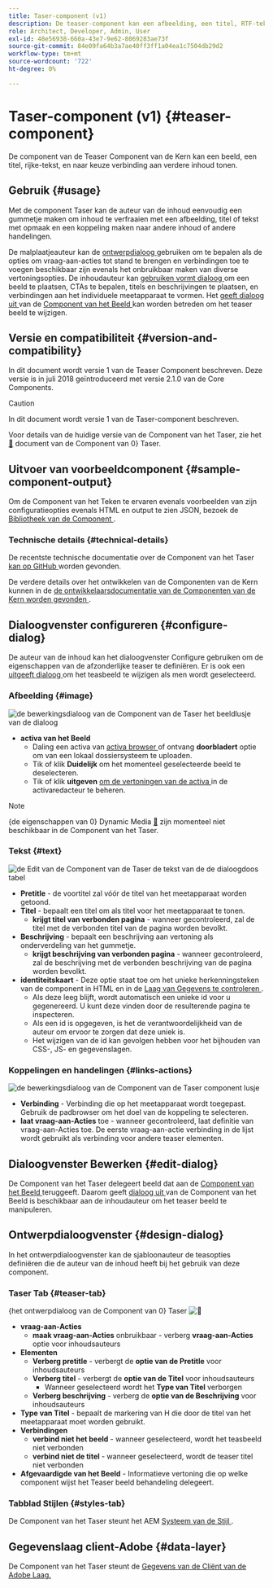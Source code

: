 ```yaml
---
title: Taser-component (v1)
description: De teaser-component kan een afbeelding, een titel, RTF-tekst en eventueel een koppeling naar andere inhoud weergeven.
role: Architect, Developer, Admin, User
exl-id: 48e56938-660a-43e7-9e62-8069283ae73f
source-git-commit: 84e09fa64b3a7ae40ff3ff1a04ea1c7504db29d2
workflow-type: tm+mt
source-wordcount: '722'
ht-degree: 0%

---
```


# Taser-component (v1) {#teaser-component}

De component van de Teaser Component van de Kern kan een beeld, een titel, rijke-tekst, en naar keuze verbinding aan verdere inhoud tonen.

## Gebruik {#usage}

Met de component Taser kan de auteur van de inhoud eenvoudig een gummetje maken om inhoud te verfraaien met een afbeelding, titel of tekst met opmaak en een koppeling maken naar andere inhoud of andere handelingen.

De malplaatjeauteur kan de [ ontwerpdialoog ](#design-dialog) gebruiken om te bepalen als de opties om vraag-aan-acties tot stand te brengen en verbindingen toe te voegen beschikbaar zijn evenals het onbruikbaar maken van diverse vertoningsopties. De inhoudauteur kan [ gebruiken vormt dialoog ](#configure-dialog) om een beeld te plaatsen, CTAs te bepalen, titels en beschrijvingen te plaatsen, en verbindingen aan het individuele meetapparaat te vormen. Het [ geeft dialoog uit ](image-v1.md#edit-dialog) van de [ Component van het Beeld ](image-v1.md) kan worden betreden om het teaser beeld te wijzigen.

## Versie en compatibiliteit {#version-and-compatibility}

In dit document wordt versie 1 van de Teaser Component beschreven. Deze versie is in juli 2018 geïntroduceerd met versie 2.1.0 van de Core Components.

>[!CAUTION]
>
>In dit document wordt versie 1 van de Taser-component beschreven.
>
>Voor details van de huidige versie van de Component van het Taser, zie het [&#128279;](/help/components/teaser.md) document van de Component van 0&rbrace; Taser.

## Uitvoer van voorbeeldcomponent {#sample-component-output}

Om de Component van het Teken te ervaren evenals voorbeelden van zijn configuratieopties evenals HTML en output te zien JSON, bezoek de [ Bibliotheek van de Component ](https://adobe.com/go/aem_cmp_library_teaser).

### Technische details {#technical-details}

De recentste technische documentatie over de Component van het Taser [ kan op GitHub ](https://adobe.com/go/aem_cmp_tech_teaser_v1) worden gevonden.

De verdere details over het ontwikkelen van de Componenten van de Kern kunnen in de [ de ontwikkelaarsdocumentatie van de Componenten van de Kern worden gevonden ](/help/developing/overview.md).

## Dialoogvenster configureren {#configure-dialog}

De auteur van de inhoud kan het dialoogvenster Configure gebruiken om de eigenschappen van de afzonderlijke teaser te definiëren. Er is ook een [ uitgeeft dialoog ](#edit-dialog) om het teasbeeld te wijzigen als men wordt geselecteerd.

### Afbeelding {#image}

![ de bewerkingsdialoog van de Component van de Taser het beeldlusje van de dialoog ](/help/assets/teaser-edit-image.png)

* **activa van het Beeld**
   * Daling een activa van [ activa browser ](https://experienceleague.adobe.com/docs/experience-manager-cloud-service/sites/authoring/fundamentals/environment-tools.html?lang=nl-NL) of ontvang **doorbladert** optie om van een lokaal dossiersysteem te uploaden.
   * Tik of klik **Duidelijk** om het momenteel geselecteerde beeld te deselecteren.
   * Tik of klik **uitgeven** [ om de vertoningen van de activa ](https://experienceleague.adobe.com/docs/experience-manager-cloud-service/assets/manage/manage-digital-assets.html?lang=nl-NL) in de activaredacteur te beheren.

>[!NOTE]
>
>{de eigenschappen van 0} Dynamic Media [&#128279;](image-v1.md#dynamic-media) zijn momenteel niet beschikbaar in de Component van het Taser.

### Tekst {#text}

![ de Edit van de Component van de Taser de tekst van de de dialoogdoos tabel ](/help/assets/teaser-edit-text.png)

* **Pretitle** - de voortitel zal vóór de titel van het meetapparaat worden getoond.
* **Titel** - bepaalt een titel om als titel voor het meetapparaat te tonen.
   * **krijgt titel van verbonden pagina** - wanneer gecontroleerd, zal de titel met de verbonden titel van de pagina worden bevolkt.
* **Beschrijving** - bepaalt een beschrijving aan vertoning als onderverdeling van het gummetje.
   * **krijgt beschrijving van verbonden pagina** - wanneer gecontroleerd, zal de beschrijving met de verbonden beschrijving van de pagina worden bevolkt.
* **identiteitskaart** - Deze optie staat toe om het unieke herkenningsteken van de component in HTML en in de [ Laag van Gegevens te controleren ](/help/developing/data-layer/overview.md).
   * Als deze leeg blijft, wordt automatisch een unieke id voor u gegenereerd. U kunt deze vinden door de resulterende pagina te inspecteren.
   * Als een id is opgegeven, is het de verantwoordelijkheid van de auteur om ervoor te zorgen dat deze uniek is.
   * Het wijzigen van de id kan gevolgen hebben voor het bijhouden van CSS-, JS- en gegevenslagen.

### Koppelingen en handelingen {#links-actions}

![ de bewerkingsdialoog van de Component van de Taser component lusje ](/help/assets/teaser-edit-link.png)

* **Verbinding** - Verbinding die op het meetapparaat wordt toegepast. Gebruik de padbrowser om het doel van de koppeling te selecteren.
* **laat vraag-aan-Acties** toe - wanneer gecontroleerd, laat definitie van vraag-aan-Acties toe. De eerste vraag-aan-actie verbinding in de lijst wordt gebruikt als verbinding voor andere teaser elementen.

## Dialoogvenster Bewerken {#edit-dialog}

De Component van het Taser delegeert beeld dat aan de [ Component van het Beeld ](image-v1.md) teruggeeft. Daarom geeft [ dialoog uit ](image-v1.md#edit-dialog) van de Component van het Beeld is beschikbaar aan de inhoudauteur om het teaser beeld te manipuleren.

## Ontwerpdialoogvenster {#design-dialog}

In het ontwerpdialoogvenster kan de sjabloonauteur de teasopties definiëren die de auteur van de inhoud heeft bij het gebruik van deze component.

### Taser Tab {#teaser-tab}

{het ontwerpdialoog van de Component van 0} Taser ![&#128279;](/help/assets/teaser-design.png)

* **vraag-aan-Acties**
   * **maak vraag-aan-Acties** onbruikbaar - verberg **vraag-aan-Acties** optie voor inhoudsauteurs
* **Elementen**
   * **Verberg pretitle** - verbergt de **optie van de Pretitle** voor inhoudsauteurs
   * **Verberg titel** - verbergt de **optie van de Titel** voor inhoudsauteurs
      * Wanneer geselecteerd wordt het **Type van Titel** verborgen
   * **Verberg beschrijving** - verberg de **optie van de Beschrijving** voor inhoudsauteurs
* **Type van Titel** - bepaalt de markering van H die door de titel van het meetapparaat moet worden gebruikt.
* **Verbindingen**
   * **verbind niet het beeld** - wanneer geselecteerd, wordt het teasbeeld niet verbonden
   * **verbind niet de titel** - wanneer geselecteerd, wordt de teaser titel niet verbonden
* **Afgevaardigde van het Beeld** - Informatieve vertoning die op welke component wijst het Teaser beeld behandeling delegeert.

### Tabblad Stijlen {#styles-tab}

De Component van het Taser steunt het AEM [ Systeem van de Stijl ](/help/get-started/authoring.md#component-styling).

## Gegevenslaag client-Adobe {#data-layer}

De Component van het Taser steunt de [ Gegevens van de Cliënt van de Adobe Laag.](/help/developing/data-layer/overview.md)
